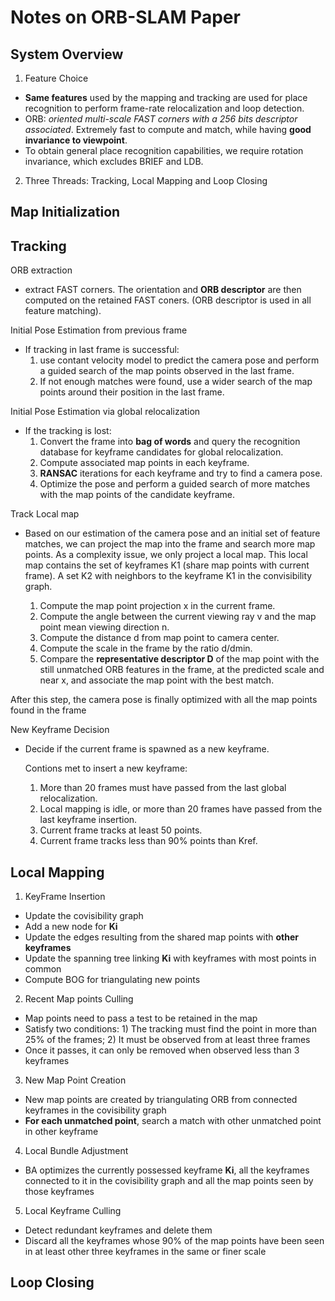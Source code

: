 # Notes on ORB-SLAM Paper
## System Overview
1. Feature Choice  
* **Same features** used by the mapping and tracking are used for 
place recognition to perform frame-rate relocalization and loop 
detection. 
* ORB: *oriented multi-scale FAST corners with a 256 bits descriptor
 associated*. Extremely fast to compute and match, while having 
**good invariance to viewpoint**.  
* To obtain general place recognition capabilities, we require 
rotation invariance, which excludes BRIEF and LDB. 
2. Three Threads: Tracking, Local Mapping and Loop Closing
## Map Initialization

## Tracking
ORB extraction 
- extract FAST corners. The orientation and **ORB descriptor**
are then computed on the retained FAST coners. (ORB descriptor is used in
all feature matching).

Initial Pose Estimation from previous frame 
- If tracking  in last frame is successful:
    1. use contant velocity model to predict the camera pose and perform 
       a guided search of the map points observed in the last frame. 
    2. If not enough matches were found, use a wider search of the map points
       around their position in the last frame.

Initial Pose Estimation via global relocalization 
- If the tracking is lost:
    1. Convert the frame into **bag of words** and query the recognition database
       for keyframe candidates for global relocalization. 
    2. Compute associated map points in each keyframe. 
    3. **RANSAC** iterations for each keyframe and try to find a camera pose.
    4. Optimize the pose and perform a guided search of more matches with the map 
       points of the candidate keyframe.

Track Local map 
- Based on our estimation of the camera pose and an initial set of feature matches, 
we can project the map into the frame and search more map points. As a complexity 
issue, we only project a local map. This local map contains the set of keyframes K1
(share map points with current frame). A set K2 with neighbors to the keyframe K1 
in the convisibility graph.

   1) Compute the map point projection x in the current frame.
   2) Compute the angle between the current viewing ray v and the map point mean viewing 
      direction n.
   3) Compute the distance d from map point to camera center. 
   4) Compute the scale in the frame by the ratio d/dmin.
   5) Compare the **representative descriptor D** of the map point with the still unmatched
      ORB features in the frame, at the predicted scale and near x, and associate the map 
      point with the best match.

After this step, the camera pose is finally optimized with all the map points found 
in the frame

New Keyframe Decision 
- Decide if the current frame is spawned as a new keyframe.

  Contions met to insert a new keyframe:
    1) More than 20 frames must have passed from the last global relocalization.
    2) Local mapping is idle, or more than 20 frames have passed from the last keyframe 
       insertion.
    3) Current frame tracks at least 50 points.
    4) Current frame tracks less than 90% points than Kref.

## Local Mapping
1. KeyFrame Insertion
* Update the covisibility graph
* Add a new node for **Ki** 
* Update the edges resulting from the shared map points with
**other keyframes** 
* Update the spanning tree linking **Ki** with keyframes with most
points in common
* Compute BOG for triangulating new points
2. Recent Map points Culling
* Map points need to pass a test to be retained in the map
* Satisfy two conditions: 1) The tracking must find the point in more
than 25% of the frames; 2) It must be observed from at least three frames
* Once it passes, it can only be removed when observed less than 3 keyframes
3. New Map Point Creation
* New map points are created by triangulating ORB from connected keyframes
in the covisibility graph
* **For each unmatched point**, search a match with other unmatched point in 
other keyframe
4. Local Bundle Adjustment
* BA optimizes the currently possessed keyframe **Ki**, all the keyframes 
connected to it in the covisibility graph and all the map points seen by those
keyframes
5. Local Keyframe Culling
* Detect redundant keyframes and delete them
* Discard all the keyframes whose 90% of the map points have been seen in at 
least other three keyframes in the same or finer scale 
## Loop Closing



